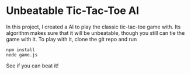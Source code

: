 # Unbeatable Tic-Tac-Toe AI

In this project, I created a AI to play the classic tic-tac-toe game with. Its algorithm makes sure that it will be unbeatable, though you still can tie the game with it. To play with it, clone the git repo and run

    npm install
    node game.js

See if you can beat it!

